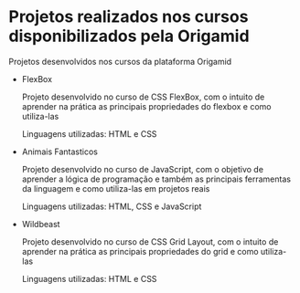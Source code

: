 # Projetos realizados nos cursos disponibilizados pela Origamid

<p>Projetos desenvolvidos nos cursos da plataforma Origamid</p>

<ul>
  <li> FlexBox
    <p>Projeto desenvolvido no curso de CSS FlexBox, com o intuito de aprender na prática as principais propriedades do flexbox e como utiliza-las</p>
    <p>Linguagens utilizadas: HTML e CSS</p>
  </li>
  <li> Animais Fantasticos
    <p>Projeto desenvolvido no curso de JavaScript, com o objetivo de aprender a lógica de programação e também as principais ferramentas da linguagem e como utiliza-las em projetos reais</p>
    <p>Linguagens utilizadas: HTML, CSS e JavaScript</p>
  </li>
  <li> Wildbeast
    <p>Projeto desenvolvido no curso de CSS Grid Layout, com o intuito de aprender na prática as principais propriedades do grid e como utiliza-las</p>
    <p>Linguagens utilizadas: HTML e CSS</p>
  </li>
</ul>
